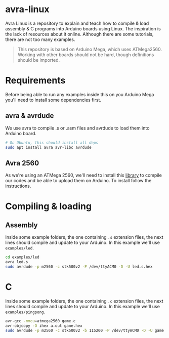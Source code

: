 # avra-linux

Avra Linux is a repository to explain and teach how to compile & load assembly &
C programs into Arduino boards using Linux. The inspiration is the lack of
resources about it online. Although there are some tutorials, there are not too
many examples.

> This repository is based on Arduino Mega, which uses ATMega2560. Working with
> other boards should not be hard, though definitions should be imported.

# Requirements

Before being able to run any examples inside this on you Arduino Mega you'll
need to install some dependencies first.

## avra & avrdude

We use avra to compile .s or .asm files and avrdude to load them into Arduino
board.

```bash
# On Ubuntu, this should install all deps
sudo apt install avra avr-libc avrdude
```

## Avra 2560

As we're using an ATMega 2560, we'll need to install this [library][avra-2560]
to compile our codes and be able to upload them on Arduino. To install follow
the instructions.

# Compiling & loading

## Assembly

Inside some example folders, the one containing `.s` extension files, the next
lines should compile and update to your Arduino. In this example we'll use
`examples/led`.

```bash
cd examples/led
avra led.s
sudo avrdude -p m2560 -c stk500v2 -P /dev/ttyACM0 -D -U led.s.hex
```

# C

Inside some example folders, the one containing `.c` extension files, the next
lines should compile and update to your Arduino. In this example we'll use
`examples/pingpong`.

```bash
avr-gcc -mmcu=atmega2560 game.c
avr-objcopy -O ihex a.out game.hex
sudo avrdude -p m2560 -c stk500v2 -b 115200 -P /dev/ttyACM0 -D -U game.hex
```

[avra-2560]: https://github.com/timofurrer/avra-atmega
